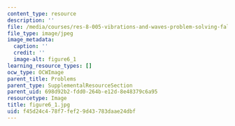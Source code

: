 ```yaml
---
content_type: resource
description: ''
file: /media/courses/res-8-005-vibrations-and-waves-problem-solving-fall-2012/f45d24c478f7fef29d43783daae24dbf_figure6_1.jpg
file_type: image/jpeg
image_metadata:
  caption: ''
  credit: ''
  image-alt: figure6_1
learning_resource_types: []
ocw_type: OCWImage
parent_title: Problems
parent_type: SupplementalResourceSection
parent_uid: 698d92b2-fdd0-264b-e12d-8e48379c6a95
resourcetype: Image
title: figure6_1.jpg
uid: f45d24c4-78f7-fef2-9d43-783daae24dbf
---
```

